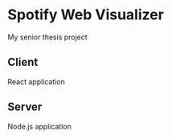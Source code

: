 # Spotify Web Visualizer

My senior thesis project

## Client
React application

## Server
Node.js application